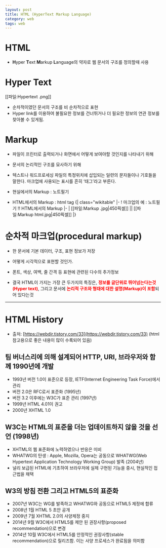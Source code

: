 ```yaml
---
layout: post
title: HTML (HyperText Markup Language)
category: web
tags: web
---
```


# HTML
* <b>H</b>yper <b>T</b>ext <b>M</b>arkup <b>L</b>anguage의 약자로 웹 문서의 구조를 정의할때 사용

# Hyper Text
[[파일:Hypertext .png]]
* 순차적이였던 문서의 구조를 비 순차적으로 표현
* Hyper link를 이용하여 불필요한 정보를 건너뛰거나 더 필요한 정보의 연관 정보를 찾아볼 수 있게됨.

# Markup
* 파일이 프린터로 출력되거나 화면에서 어떻게 보여야할 것인지를 나타내기 위해
* 문서의 논리적인 구조를 묘사하기 위해
* 텍스트나 워드프로세싱 파일의 특정위치에 삽입되는 일련의 문자들이나 기호들을 말한다. 마크업에 사용되는 표시를 흔히 ‘태그’라고 부른다.

* 현실에서의 Markup : 노트필기
* HTML에서의 Markup : html tag
{| class="wikitable"
|-
! 마크업의 예 : 노트필기 !! HTML에서의 Markup
|-
| [[파일:Markup .jpg|450픽셀]] || [[파일:Markup html.jpg|450픽셀]]
|}

# 순차적 마크업(procedural markup)
* 한 문서에 기본 데이터, 구조, 표현 정보가 저장
* 어떻게 시각적으로 표현할 것인가.
* 폰트, 색상, 여백, 줄 간격 등 표현에 관련된 다수의 추가정보

* 결국 HTML이 가지는 가장 큰 두가지의 특징은, <b style="color:red;">정보를 글단위로 뛰어넘는다는것 (Hyper text)</b>, 그리고 문서에 <b style="color:red;">논리적 구조와 형태에 대한 설명(Markup)이 포함</b>되어 있다는것

---

# HTML History
* 출처: [https://webdir.tistory.com/33](https://webdir.tistory.com/33) (html 참고용으로 좋은 내용이 많이 수록되어 있음)

## 팀 버너스리에 의해 설계되어 HTTP, URI, 브라우저와 함께 1990년에 개발
* 1993년 버전 1.0이 표준으로 등장, IETF(Internet Engineering Task Force)에서 관리
* 버전 2.0은 RFC로서 표준화 (1995년)
* 버전 3.2 이후에는 W3C가 표준 관리 (1997년)
* 1999년 HTML 4.01이 권고
* 2000년 XHTML 1.0

## W3C는 HTML의 표준을 더는 업데이트하지 않을 것을 선언 (1998년)
* XHTML의 웹 표준화에 노력하였으나 반응은 미비
* WHATWG의 탄생 : Apple, Mozilla, Opera는 공동으로 WHATWG(Web Hypertext Application Technology Working Group) 발족 (2004년)
* 널리 보급된 HTML에 기초하여 브라우저에 실제 구현된 기능을 중시, 현실적인 접근법을 채택

## W3의 방침 전환 그리고 HTML5의 표준화
* 2007년 W3C는 WG를 발족하고 WHATWG와 공동으로 HTML5 제정에 합류
* 2008년 1월 HTML 5 초안 공개
* 2009년 7월 XHTML 2.0의 사양제정 중지
* 2014년 9월 W3C에서 HTML5를 제안 된 권장사항(proposed recommendation)으로 변경
* 2014년 10월 W3C에서 HTML5를 안정적인 권장사항(stable recommendation)으로 릴리즈함. 이는 사양 프로세스가 완료됨을 의미함
